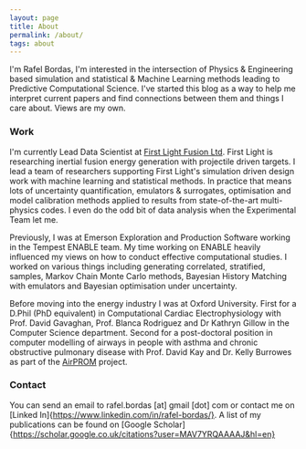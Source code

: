 ```yaml
---
layout: page
title: About
permalink: /about/
tags: about
---
```


I'm Rafel Bordas, I'm interested in the intersection of Physics & Engineering based simulation and statistical & Machine Learning methods leading to Predictive Computational Science. I've started this blog as a way to help me interpret current papers and find connections between them and things I care about. Views are my own.

### Work

I'm currently Lead Data Scientist at [First Light Fusion Ltd](https://firstlightfusion.com). First Light is researching inertial fusion energy generation with projectile driven targets. I lead a team of researchers supporting First Light's simulation driven design work with machine learning and statistical methods. In practice that means lots of uncertainty quantification, emulators & surrogates, optimisation and model calibration methods applied to results from state-of-the-art multi-physics codes. I even do the odd bit of data analysis when the Experimental Team let me. 

Previously, I was at Emerson Exploration and Production Software working in the Tempest ENABLE team. My time working on ENABLE heavily influenced my views on how to conduct effective computational studies. I worked on various things including generating correlated, stratified, samples, Markov Chain Monte Carlo methods, Bayesian History Matching with emulators and Bayesian optimisation under uncertainty. 

Before moving into the energy industry I was at Oxford University. First for a D.Phil (PhD equivalent) in Computational Cardiac Electrophysiology with Prof. David Gavaghan, Prof. Blanca Rodriguez and Dr Kathryn Gillow in the Computer Science department. Second for a post-doctoral position in computer modelling of airways in people with asthma and chronic obstructive pulmonary disease with Prof. David Kay and Dr. Kelly Burrowes as part of the [AirPROM](https://europeanlung.org/en/projects-and-campaigns/past-projects/airprom/) project.

### Contact

You can send an email to rafel.bordas [at] gmail [dot] com or contact me on [Linked In]{https://www.linkedin.com/in/rafel-bordas/}. A list of my publications can be found on [Google Scholar]{https://scholar.google.co.uk/citations?user=MAV7YRQAAAAJ&hl=en}


